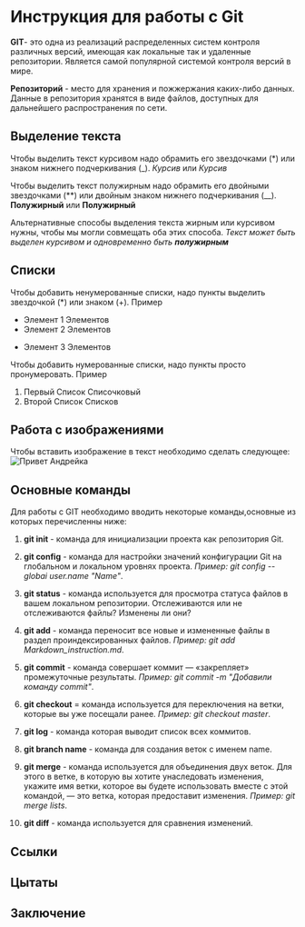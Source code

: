 # Инструкция для работы с Git

**GIT**- это одна из реализаций распределенных систем контроля различных версий, имеющая как локальные так и удаленные репозитории. Является самой популярной системой контроля версий в мире.

__Репозиторий__ - место для хранения и пожжержания каких-либо данных. Данные в репозитория хранятся в виде файлов, доступных для дальнейшего распространения по сети.


## Выделение текста

Чтобы выделить текст курсивом надо обрамить его звездочками (*) или знаком нижнего подчеркивания (_). *Курсив* или _Курсив_

Чтобы выделить текст полужирным надо обрамить его двойными звездочками (**) или двойным знаком нижнего подчеркивания (__). **Полужирный** или __Полужирный__

Альтернативные способы выделения текста жирным или курсивом нужны, чтобы мы могли совмещать оба этих способа. _Текст может быть выделен курсивом и одновременно быть **полужирным**_

## Списки

Чтобы добавить ненумерованные списки, надо пункты выделить звездочкой (*) или знаком (+). Пример
* Элемент 1 Элементов
* Элемент 2 Элементов
+ Элемент 3 Элементов

Чтобы добавить нумерованные списки, надо пункты просто пронумеровать. Пример
1. Первый Список Списочковый
2. Второй Список Списков

## Работа с изображениями

Чтобы вставить изображение в текст необходимо сделать следующее:
![Привет Андрейка](i.jfif) 

## Основные команды

Для работы с GIT необходимо вводить некоторые команды,основные из которых перечисленны ниже:

1. __git init__ - команда для инициализации проекта как репозитория Git.

2. __git config__ - команда для настройки значений конфигурации Git на глобальном и локальном уровнях проекта. *Пример: git config --globai user.name "Name"*.

3. __git status__ - команда используется для просмотра статуса файлов в вашем локальном репозитории. Отслеживаются или не отслеживаются файлы? Изменены ли они?

4. __git add__ - команда переносит все новые и измененные файлы в раздел проиндексированных файлов. *Пример: git add Markdown_instruction.md*.

5. __git commit__ - команда совершает коммит  — «закрепляет» промежуточные результаты. *Пример: git commit -m "Добавили команду commit"*.

6. __git checkout__ = команда используется для переключения на ветки, которые вы уже посещали ранее. *Пример: git checkout master*.

7. __git log__ - команда которая выводит список всех коммитов.

8. __git branch name__ - команда для создания веток с именем name.

9. __git merge__ - команда используется для объединения двух веток. Для этого в ветке, в которую вы хотите унаследовать изменения, укажите имя ветки, которое вы будете использовать вместе с этой командой, — это ветка, которая предоставит изменения. *Пример: git merge lists*.

10. __git diff__ - команда используется для сравнения изменений.

## Ссылки

## Цытаты

## Заключение